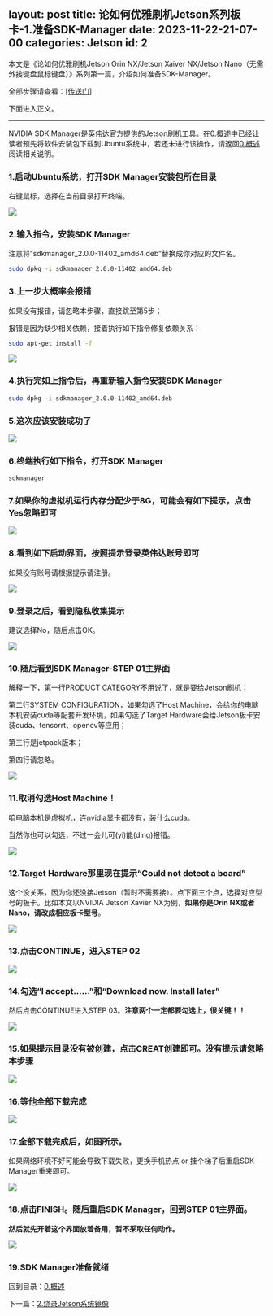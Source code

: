 layout: post
title:  论如何优雅刷机Jetson系列板卡-1.准备SDK-Manager
date:   2023-11-22-21-07-00
categories: Jetson
id: 2
------
本文是《论如何优雅刷机Jetson Orin NX/Jetson Xaiver NX/Jetson Nano（无需外接键盘鼠标键盘）》系列第一篇，介绍如何准备SDK-Manager。

全部步骤请查看：[[传送门]](/blogs.php?url=pages%2Fblogs%2F2023-11-22-论如何优雅刷机Jetson系列板卡-0.概述.md)

下面进入正文。

<hr>

NVIDIA SDK Manager是英伟达官方提供的Jetson刷机工具。在[0.概述](/blogs.php?url=pages%2Fblogs%2F2023-11-22-论如何优雅刷机Jetson系列板卡-0.概述.md)中已经让读者预先将软件安装包下载到Ubuntu系统中，若还未进行该操作，请返回[0.概述](/blogs.php?url=pages%2Fblogs%2F2023-11-22-论如何优雅刷机Jetson系列板卡-0.概述.md)阅读相关说明。

### 1.启动Ubuntu系统，打开SDK Manager安装包所在目录
右键鼠标，选择在当前目录打开终端。

![](https://pic4.zhimg.com/80/v2-58b65e6eceb2441d2a77dddb39e18d33_720w.webp)

### 2.输入指令，安装SDK Manager
注意将“sdkmanager_2.0.0-11402_amd64.deb”替换成你对应的文件名。

```bash
sudo dpkg -i sdkmanager_2.0.0-11402_amd64.deb
```

### 3.上一步大概率会报错
如果没有报错，请忽略本步骤，直接跳至第5步；

报错是因为缺少相关依赖，接着执行如下指令修复依赖关系：

```bash
sudo apt-get install -f
```

![](https://pic2.zhimg.com/80/v2-958028df2135b432051edfe6de2e6bf1_720w.webp)

### 4.执行完如上指令后，再重新输入指令安装SDK Manager

```bash
sudo dpkg -i sdkmanager_2.0.0-11402_amd64.deb
```

### 5.这次应该安装成功了

![](https://pic3.zhimg.com/80/v2-521431479dc81e2c6110a3b5e7ec208e_720w.webp)

### 6.终端执行如下指令，打开SDK Manager

```bash
sdkmanager
```

### 7.如果你的虚拟机运行内存分配少于8G，可能会有如下提示，点击Yes忽略即可

![](https://pic4.zhimg.com/80/v2-fb23f30ab7944bcfdc78d7a1975535ff_720w.webp)

### 8.看到如下启动界面，按照提示登录英伟达账号即可
如果没有账号请根据提示请注册。

![](https://pic3.zhimg.com/80/v2-73e36239ef515f61bf100fcd570e8a32_720w.webp)

### 9.登录之后，看到隐私收集提示
建议选择No，随后点击OK。

![](https://pic4.zhimg.com/80/v2-86cc6a393c9a33f7be568950800763ff_720w.webp)

### 10.随后看到SDK Manager-STEP 01主界面
解释一下，第一行PRODUCT CATEGORY不用说了，就是要给Jetson刷机；

第二行SYSTEM CONFIGURATION，如果勾选了Host Machine，会给你的电脑本机安装cuda等配套开发环境，如果勾选了Target Hardware会给Jetson板卡安装cuda、tensorrt、opencv等应用；

第三行是jetpack版本；

第四行请忽略。

![](https://pic4.zhimg.com/80/v2-27f1d9aa02912860d4d0ab67665405ff_720w.webp)

### 11.取消勾选Host Machine！
咱电脑本机是虚拟机，连nvidia显卡都没有，装什么cuda。

当然你也可以勾选，不过一会儿可(yi)能(ding)报错。

![](https://pic3.zhimg.com/80/v2-a0ea65906576aa20e256bf14c8ae806a_720w.webp)

### 12.Target Hardware那里现在提示“Could not detect a board”
这个没关系，因为你还没接Jetson（暂时不需要接）。点下面三个点，选择对应型号的板卡。比如本文以NVIDIA Jetson Xavier NX为例，**如果你是Orin NX或者Nano，请改成相应板卡型号**。

![](https://pic3.zhimg.com/80/v2-479b8d5fd1e63912d57e318633dc5972_720w.webp)

### 13.点击CONTINUE，进入STEP 02

![](https://pic4.zhimg.com/80/v2-090bf1fb15121288e1da456391c59b03_720w.webp)

### 14.勾选“I accept……”和“Download now. Install later”
然后点击CONTINUE进入STEP 03。**注意两个一定都要勾选上，很关键！！**

![](https://pic2.zhimg.com/80/v2-b3585b534fa113578e97233d7690bc59_720w.webp)

### 15.如果提示目录没有被创建，点击CREAT创建即可。没有提示请忽略本步骤

![](https://pic4.zhimg.com/80/v2-e8aff1f220a619821968960871b1143f_720w.webp)

### 16.等他全部下载完成

![](https://pic4.zhimg.com/80/v2-a26321e2748dccc27e43c66d4049026b_720w.webp)

### 17.全部下载完成后，如图所示。
如果网络环境不好可能会导致下载失败，更换手机热点 or 挂个梯子后重启SDK Manager重来即可。

![](https://pic4.zhimg.com/80/v2-86ddb24a54d48ccbd5e5cff77181782f_720w.webp)

### 18.点击FINISH。随后重启SDK Manager，回到STEP 01主界面。
**然后就先开着这个界面放着备用，暂不采取任何动作。**

![](https://pic4.zhimg.com/80/v2-3d89a57e4f4e086eb52a32c36c6087cb_720w.webp)

### 19.SDK Manager准备就绪
回到目录：[0.概述](/blogs.php?url=pages%2Fblogs%2F2023-11-22-论如何优雅刷机Jetson系列板卡-0.概述.md)

下一篇：[2.烧录Jetson系统镜像](/blogs.php?url=pages%2Fblogs%2F2023-11-22-论如何优雅刷机Jetson系列板卡-2.烧录Jetson系统镜像.md)



